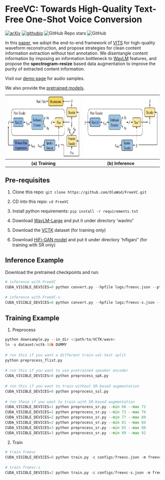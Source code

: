 # FreeVC: Towards High-Quality Text-Free One-Shot Voice Conversion

[![arXiv](https://img.shields.io/badge/arXiv-Paper-<COLOR>.svg)](https://arxiv.org/abs/2210.15418)
[![githubio](https://img.shields.io/static/v1?message=Audio%20Samples&logo=Github&labelColor=grey&color=blue&logoColor=white&label=%20&style=flat)](https://olawod.github.io/FreeVC-demo/)
![GitHub Repo stars](https://img.shields.io/github/stars/OlaWod/FreeVC)
![GitHub](https://img.shields.io/github/license/OlaWod/FreeVC)

In this [paper](https://arxiv.org/abs/2210.15418), we adopt the end-to-end framework of [VITS](https://arxiv.org/abs/2106.06103) for high-quality waveform reconstruction, and propose strategies for clean content information extraction without text annotation. We disentangle content information by imposing an information bottleneck to [WavLM](https://arxiv.org/abs/2110.13900) features, and propose the **spectrogram-resize** based data augmentation to improve the purity of extracted content information.

Visit our [demo page](https://olawod.github.io/FreeVC-demo) for audio samples.

We also provide the [pretrained models](https://1drv.ms/u/s!AnvukVnlQ3ZTx1rjrOZ2abCwuBAh?e=UlhRR5).

<table style="width:100%">
  <tr>
    <td><img src="./resources/train.png" alt="training" height="200"></td>
    <td><img src="./resources/infer.png" alt="inference" height="200"></td>
  </tr>
  <tr>
    <th>(a) Training</th>
    <th>(b) Inference</th>
  </tr>
</table>

## Pre-requisites

1. Clone this repo: `git clone https://github.com/OlaWod/FreeVC.git`

2. CD into this repo: `cd FreeVC`

3. Install python requirements: `pip install -r requirements.txt`

4. Download [WavLM-Large](https://github.com/microsoft/unilm/tree/master/wavlm) and put it under directory 'wavlm/'

5. Download the [VCTK](https://datashare.ed.ac.uk/handle/10283/3443) dataset (for training only)

6. Download [HiFi-GAN model](https://github.com/jik876/hifi-gan) and put it under directory 'hifigan/' (for training with SR only)

## Inference Example

Download the pretrained checkpoints and run:

```python
# inference with FreeVC
CUDA_VISIBLE_DEVICES=0 python convert.py --hpfile logs/freevc.json --ptfile checkpoints/freevc.pth --txtpath convert.txt --outdir outputs/freevc

# inference with FreeVC-s
CUDA_VISIBLE_DEVICES=0 python convert.py --hpfile logs/freevc-s.json --ptfile checkpoints/freevc-s.pth --txtpath convert.txt --outdir outputs/freevc-s
```

## Training Example

1. Preprocess

```python
python downsample.py --in_dir </path/to/VCTK/wavs>
ln -s dataset/vctk-16k DUMMY

# run this if you want a different train-val-test split
python preprocess_flist.py

# run this if you want to use pretrained speaker encoder
CUDA_VISIBLE_DEVICES=0 python preprocess_spk.py

# run this if you want to train without SR-based augmentation
CUDA_VISIBLE_DEVICES=0 python preprocess_ssl.py

# run these if you want to train with SR-based augmentation
CUDA_VISIBLE_DEVICES=1 python preprocess_sr.py --min 68 --max 72
CUDA_VISIBLE_DEVICES=1 python preprocess_sr.py --min 73 --max 76
CUDA_VISIBLE_DEVICES=2 python preprocess_sr.py --min 77 --max 80
CUDA_VISIBLE_DEVICES=2 python preprocess_sr.py --min 81 --max 84
CUDA_VISIBLE_DEVICES=3 python preprocess_sr.py --min 85 --max 88
CUDA_VISIBLE_DEVICES=3 python preprocess_sr.py --min 89 --max 92
```

2. Train

```python
# train freevc
CUDA_VISIBLE_DEVICES=0 python train.py -c configs/freevc.json -m freevc

# train freevc-s
CUDA_VISIBLE_DEVICES=2 python train.py -c configs/freevc-s.json -m freevc-s
```

